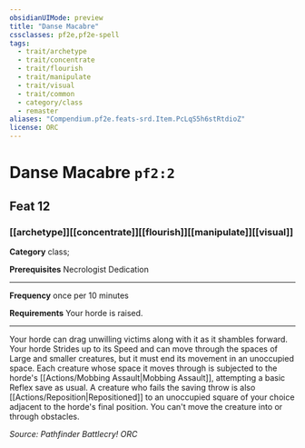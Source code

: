 ```yaml
---
obsidianUIMode: preview
title: "Danse Macabre"
cssclasses: pf2e,pf2e-spell
tags:
  - trait/archetype
  - trait/concentrate
  - trait/flourish
  - trait/manipulate
  - trait/visual
  - trait/common
  - category/class
  - remaster
aliases: "Compendium.pf2e.feats-srd.Item.PcLqS5h6stRtdioZ"
license: ORC
---
```

# Danse Macabre `pf2:2`
## Feat 12
### [[archetype]][[concentrate]][[flourish]][[manipulate]][[visual]]

**Category** class; 



**Prerequisites** Necrologist Dedication
* * *
**Frequency** once per 10 minutes

**Requirements** Your horde is raised.

* * *

Your horde can drag unwilling victims along with it as it shambles forward. Your horde Strides up to its Speed and can move through the spaces of Large and smaller creatures, but it must end its movement in an unoccupied space. Each creature whose space it moves through is subjected to the horde's [[Actions/Mobbing Assault|Mobbing Assault]], attempting a basic Reflex save as usual. A creature who fails the saving throw is also [[Actions/Reposition|Repositioned]] to an unoccupied square of your choice adjacent to the horde's final position. You can't move the creature into or through obstacles.

*Source: Pathfinder Battlecry!*
*ORC*
